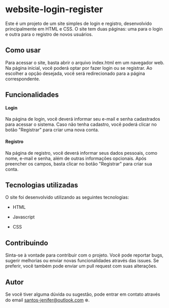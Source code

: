 # website-login-register
Este é um projeto de um site simples de login e registro, desenvolvido principalmente em HTML e CSS. O site tem duas páginas: uma para o login e outra para o registro de novos usuários.

## Como usar
Para acessar o site, basta abrir o arquivo index.html em um navegador web. Na página inicial, você poderá optar por fazer login ou se registrar. Ao escolher a opção desejada, você será redirecionado para a página correspondente.

## Funcionalidades
#### Login
Na página de login, você deverá informar seu e-mail e senha cadastrados para acessar o sistema. Caso não tenha cadastro, você poderá clicar no botão "Registrar" para criar uma nova conta.

#### Registro
Na página de registro, você deverá informar seus dados pessoais, como nome, e-mail e senha, além de outras informações opcionais. Após preencher os campos, basta clicar no botão "Registrar" para criar sua conta.

## Tecnologias utilizadas
O site foi desenvolvido utilizando as seguintes tecnologias:

- HTML
* Javascript
+ CSS

## Contribuindo
Sinta-se à vontade para contribuir com o projeto. Você pode reportar bugs, sugerir melhorias ou enviar novas funcionalidades através das issues. Se preferir, você também pode enviar um pull request com suas alterações.

## Autor
Se você tiver alguma dúvida ou sugestão, pode entrar em contato através do email santos-jenifer@outlook.com :snowflake:.
